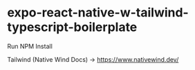 # expo-react-native-w-tailwind-typescript-boilerplate

Run NPM Install

Tailwind (Native Wind Docs) -> https://www.nativewind.dev/
